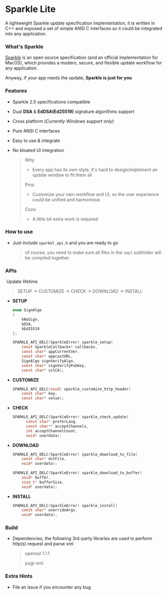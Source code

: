 # Sparkle Lite
A lightweight Sparkle update specification implementation, it is written in C++ and exposed a set of simple ANSI C interfaces so it could be integrated into any application.



### What's Sparkle

[Sparkle](https://sparkle-project.org/) is an open source specification (and an official implementation for MacOS), which provides a modern, secure, and flexible update workflow for any application.

Anyway, if your app needs the update, **Sparkle is just for you**



### Features

+ Sparkle 2.0 specifications compatible

+ Dual **DSA** & **EdDSA(Ed25519)** signature algorithms support

+ Cross platform (*Currently Windows support only*)

+ Pure ANSI C interfaces

+ Easy to use & integrate

+ No bloated UI integration

  > Why
  >
  > + Every app has its own style, it's hard to design/implement an update window to fit them all
  >
  > Pros
  >
  > + Customize your own workflow and UI, so the user experience could be unified and harmonious
  >
  > Cons
  >
  > + A little bit extra work is required


### How to use

+ Just include `sparkel_api.h` and you are ready to go
  > of course, you need to make sure all files in the `impl` subfolder will be compiled together.

### APIs

​	Update lifetime

> SETUP -> CUSTOMIZE -> CHECK -> DOWNLOAD -> INSTALL

+ **SETUP**

  ```c
  enum SignAlgo
  {
      kNoSign,
      kDSA,
      kEd25519
  };
  
  SPARKLE_API_DELC(SparkleError) sparkle_setup(
      const SparkleCallbacks* callbacks, 
      const char* appCurrentVer, 
      const char* appcastURL, 
      SignAlgo signVerifyAlgo,
      const char* signVerifyPubKey, 
      const char* sslCA);
  ```
  
  
  
+ **CUSTOMIZE**

  ```c
  SPARKLE_API_DELC(void) sparkle_customize_http_header(
      const char* key, 
      const char* value);
  ```
  
  
  
+ **CHECK**

  ```c
  SPARKLE_API_DELC(SparkleError) sparkle_check_update(
  		const char* preferLang,
  		const char** acceptChannels,
  		int acceptChannelCount,
  		void* userdata);
  ```
  
  
  
+ **DOWNLOAD**

  ```c
  SPARKLE_API_DELC(SparkleError) sparkle_download_to_file(
      const char* dstFile, 
      void* userdata);
      
  SPARKLE_API_DELC(SparkleError) sparkle_download_to_buffer(
      void* buffer, 
      size_t* bufferSize, 
      void* userdata);
  ```

  

+ **INSTALL**

  ```c
  SPARKLE_API_DELC(SparkleError) sparkle_install(
      const char* overrideArgs, 
      void* userdata);
  ```


### Build

+ Dependencies, the following 3rd-party libraries are used to perform http(s) request and parse xml

  > openssl 1.1.1
  >
  > pugi-xml



### Extra Hints

+ File an issue if you encounter any bug

